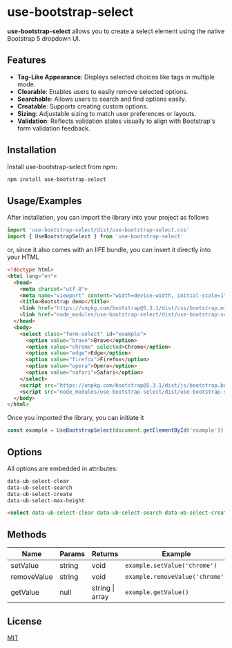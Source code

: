 
# use-bootstrap-select

**use-bootstrap-select** allows you to create a select element using the native Bootstrap 5 dropdown UI.


## Features

- **Tag-Like Appearance**: Displays selected choices like tags in multiple mode.
- **Clearable**: Enables users to easily remove selected options.
- **Searchable**: Allows users to search and find options easily.
- **Creatable**: Supports creating custom options.
- **Sizing**: Adjustable sizing to match user preferences or layouts.
- **Validation**: Reflects validation states visually to align with Bootstrap's form validation feedback.
## Installation

Install use-bootstrap-select from npm:

```bash
npm install use-bootstrap-select
```

## Usage/Examples

After installation, you can import the library into your project as follows

```javascript
import 'use-bootstrap-select/dist/use-bootstrap-select.css'
import { UseBootstrapSelect } from 'use-bootstrap-select'
```

or, since it also comes with an IIFE bundle, you can insert it directly into your HTML

```html
<!doctype html>
<html lang="en">
  <head>
    <meta charset="utf-8">
    <meta name="viewport" content="width=device-width, initial-scale=1">
    <title>Bootstrap demo</title>
    <link href="https://unpkg.com/bootstrap@5.3.1/dist/css/bootstrap.min.css" rel="stylesheet">
    <link href="node_modules/use-bootstrap-select/dist/use-bootstrap-select.min.css" rel="stylesheet">
  </head>
  <body>
    <select class="form-select" id="example">
      <option value="brave">Brave</option>
      <option value="chrome" selected>Chrome</option>
      <option value="edge">Edge</option>
      <option value="firefox">Firefox</option>
      <option value="opera">Opera</option>
      <option value="safari">Safari</option>
    </select>
    <script src="https://unpkg.com/bootstrap@5.3.1/dist/js/bootstrap.bundle.min.js"></script>
    <script src="node_modules/use-bootstrap-select/dist/use-bootstrap-select.min.js"></script>
  </body>
</html>
```

Once you imported the library, you can initiate it

```javascript
const example = UseBootstrapSelect(document.getElementById('example'))
```


## Options

All options are embedded in attributes:

```html
data-ub-select-clear
data-ub-select-search
data-ub-select-create
data-ub-select-max-height
```

```html
<select data-ub-select-clear data-ub-select-search data-ub-select-create data-ub-select-max-height="25rem">...</select>
```
## Methods

| Name        | Params | Returns         | Example                           |
|-------------|--------|-----------------|-----------------------------------|
| setValue    | string | void            | `example.setValue('chrome')`    |
| removeValue | string | void            | `example.removeValue('chrome')` |
| getValue    | null   | string \| array | `example.getValue()`             |

## License

[MIT](./LICENSE)
